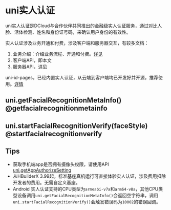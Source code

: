 # uni实人认证

uni实人认证是DCloud与合作伙伴共同推出的金融级实人认证服务，通过对比人脸、活体检测、姓名和身份证号码，来确认用户身份的有效性。

实人认证涉及业务开通和付费，涉及客户端和服务器交互，有较多文档：
1. 业务介绍：介绍业务流程、开通和付费。[详见](https://doc.dcloud.net.cn/uniCloud/frv/intro.html)
2. 客户端API，即本文
3. 服务器API，[详见](https://doc.dcloud.net.cn/uniCloud/frv/dev.html)

uni-id-pages，已经内置实人认证，从云端到客户端均已开发好并开源，推荐使用。[详情](https://doc.dcloud.net.cn/uniCloud/uni-id/app-x.html)

## uni.getFacialRecognitionMetaInfo() @getfacialrecognitionmetainfo

<!-- UTSAPIJSON.getFacialRecognitionMetaInfo.description -->

<!-- UTSAPIJSON.getFacialRecognitionMetaInfo.compatibility -->

<!-- UTSAPIJSON.getFacialRecognitionMetaInfo.param -->

<!-- UTSAPIJSON.getFacialRecognitionMetaInfo.example -->

<!-- UTSAPIJSON.getFacialRecognitionMetaInfo.tutorial -->

## uni.startFacialRecognitionVerify(faceStyle) @startfacialrecognitionverify

<!-- UTSAPIJSON.startFacialRecognitionVerify.description -->

<!-- UTSAPIJSON.startFacialRecognitionVerify.compatibility -->

<!-- UTSAPIJSON.startFacialRecognitionVerify.param -->

<!-- UTSAPIJSON.startFacialRecognitionVerify.returnValue -->

<!-- UTSAPIJSON.startFacialRecognitionVerify.example -->

<!-- UTSAPIJSON.startFacialRecognitionVerify.tutorial -->

<!-- UTSAPIJSON.facialRecognitionMetaInfo.example -->

<!-- UTSAPIJSON.general_type.name -->

<!-- UTSAPIJSON.general_type.param -->

## Tips
* 获取手机端app是否拥有摄像头权限，请使用API [uni.getAppAuthorizeSetting](get-app-authorize-setting.md)
* 从HBuilderX 3.99起，标准基座真机运行可直接体验实人认证，涉及费用扣除开发者的费用。无需自定义基座。
* Android 实人认证支持的CPU类型为`armeabi-v7a`和`arm64-v8a`，其他CPU类型设备调用`uni.getFacialRecognitionMetaInfo()`会返回空字符串，调用`uni.startFacialRecognitionVerify()`会触发错误码为`10002`的错误回调。
